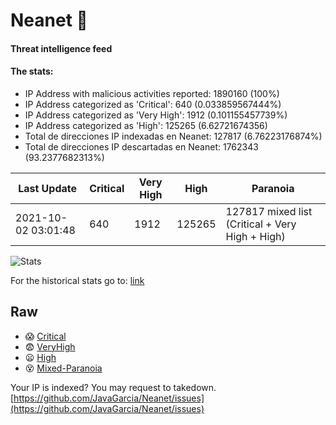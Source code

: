# Neanet :hocho:
#### Threat intelligence feed
#### The stats:

- IP Address with malicious activities reported: 1890160 (100%)
- IP Address categorized as 'Critical':  640 (0.033859567444%)
- IP Address categorized as 'Very High':  1912 (0.101155457739%)
- IP Address categorized as 'High':  125265 (6.62721674356)
- Total de direcciones IP indexadas en Neanet:  127817 (6.76223176874%)
- Total de direcciones IP descartadas en Neanet:  1762343 (93.2377682313%)

| Last Update | Critical | Very High | High | Paranoia |
| --- | --- | --- | --- | --- |
| 2021-10-02 03:01:48 | 640 | 1912 | 125265 | 127817 mixed list (Critical + Very High + High)|

![Stats](https://docs.google.com/spreadsheets/d/e/2PACX-1vSnaNMIXVabIpDJjufMlzH7poXnshF3mgd8Is1g9ytUEzVsP5my4Trn8f-xkoLLQ38xpL3HtmUexLo6/pubchart?oid=501124687&format=image)

For the historical stats go to: [link](/stats.csv)
## Raw
- :scream: [Critical](https://raw.githubusercontent.com/JavaGarcia/Neanet/master/blacklists/neanet_critical.txt)
- :fearful: [VeryHigh](https://raw.githubusercontent.com/JavaGarcia/Neanet/master/blacklists/neanet_veryHigh.txtt)
- :frowning: [High](https://raw.githubusercontent.com/JavaGarcia/Neanet/master/blacklists/neanet_high.txt)
- :dizzy_face: [Mixed-Paranoia](https://raw.githubusercontent.com/JavaGarcia/Neanet/master/blacklists/neanet_all.txt)


Your IP is indexed? You may request to takedown. [https://github.com/JavaGarcia/Neanet/issues](https://github.com/JavaGarcia/Neanet/issues)

















































































































































































































































































































































































































































































































































































































































































































































































































































































































































































































































































































































































































































































































































































































































































































































































































































































































































































































































































































































































































































































































































































































































































































































































































































































































































































































































































































































































































































































































































































































































































































































































































































































































































































































































































































































































































































































































































































































































































































































































































































































































































































































































































































































































































































































































































































































































































































































































































































































































































































































































































































































































































































































































































































































































































































































































































































































































































































































































































































































































































































































































































































































































































































































































































































































































































































































































































































































































































































































































































































































































































































































































































































































































































































































































































































































































































































































































































































































































































































































































































































































































































































































































































































































































































































































































































































































































































































































































































































































































































































































































































































































































































































































































































































